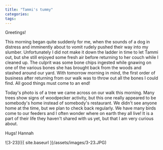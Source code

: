 ```yaml
---
title: "Tammi's tummy"
categories:
tags:
---
```


Greetings!

This morning began quite suddenly for me, when the sounds of a dog in distress and imminently about to vomit rudely pushed their way into my slumber. Unfortunately I did not make it down the ladder in time to let Tammi out, but she still enjoyed some fresh air before returning to her couch while I cleaned up. The culprit was some bone chips ingested while gnawing on one of the various bones she has brought back from the woods and stashed around our yard. With tomorrow morning in mind, the first order of business after returning from our walk was to throw out all the bones I could find. All good things must come to an end!

Today's photo is of a tree we came across on our walk this morning. Many trees show signs of woodpecker activity, but this one really appeared to be somebody's home instead of somebody's restaurant. We didn't see anyone home at the time, but we plan to check back regularly. We have many birds come to our feeders and I often wonder where on earth they all live! It is a part of their life they haven't shared with us yet, but that I am very curious about.

Hugs!
Hannah

![3-23]({{ site.baseurl }}/assets/images/3-23.JPG)